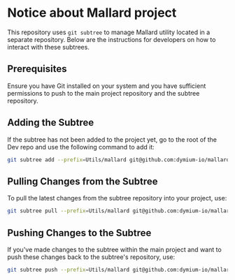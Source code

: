 # Notice about Mallard project

This repository uses `git subtree` to manage Mallard utility located in a separate repository. Below are the instructions for developers on how to interact with these subtrees.

## Prerequisites

Ensure you have Git installed on your system and you have sufficient permissions to push to the main project repository and the subtree repository.

## Adding the Subtree

If the subtree has not been added to the project yet, go to the root of the Dev repo and use the following command to add it:

```bash
git subtree add --prefix=Utils/mallard git@github.com:dymium-io/mallard.git main
```

## Pulling Changes from the Subtree

To pull the latest changes from the subtree repository into your project, use:

```bash
git subtree pull --prefix=Utils/mallard git@github.com:dymium-io/mallard.git main
```

## Pushing Changes to the Subtree

If you've made changes to the subtree within the main project and want to push these changes back to the subtree's repository, use:

```bash
git subtree push --prefix=Utils/mallard git@github.com:dymium-io/mallard.git main
```
